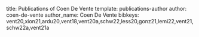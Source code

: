 title: Publications of Coen De Vente
template: publications-author
author: coen-de-vente
author_name: Coen De Vente
bibkeys: vent20,xion21,ardu20,vent18,vent20a,schw22,less20,gonz21,lemi22,vent21,schw22a,vent21a